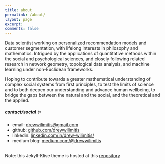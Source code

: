 ```yaml
---
title: about
permalink: /about/
layout: page
excerpt: 
comments: false
---
```


Data scientist working on personalized recommendation models and customer segmentation, with lifelong interests in philosophy and mathematics. Intrigued by the applications of quantitative methods within the social and psychological sciences, and closely following related research in network geometry, topological data analysis, and machine learning under non-Euclidean frameworks. <br>

Hoping to contribute towards a greater mathematical understanding of complex social systems from first principles, to test the limits of science and to both deepen our understanding and advance human wellbeing, to bridge the gaps between the natural and the social, and the theoretical and the applied.


##### contact/social ✨

- email: drewwilimitis@gmail.com
- github: [github.com/drewwilimitis](https://github.com/drewwilimitis)
- linkedin: [linkedin.com/in/drew-wilimitis/](https://www.linkedin.com/in/drew-wilimitis/)
- medium blog: [medium.com/@drewwilimitis](https://medium.com/@drewwilimitis)

<br>
Note: this Jekyll-Klise theme is hosted at this <a href="https://github.com/piharpi/jekyll-klise" target="_blank" rel="noopener">repository</a>
